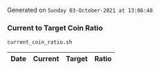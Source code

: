 Generated on `Sunday 03-October-2021 at 13:06:48`

### Current to Target Coin Ratio
`current_coin_ratio.sh`

Date|Current|Target|Ratio
---|---|---|---
